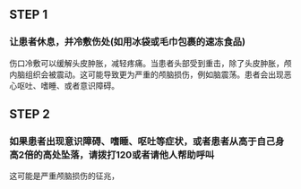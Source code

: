 ## STEP 1
### 让患者休息，并冷敷伤处(如用冰袋或毛巾包裹的速冻食品)
伤口冷敷可以缓解头皮肿胀，减轻疼痛。当患者头部受到重击，除了头皮肿胀，颅内脑组织会被震动。这可能导致更为严重的颅脑损伤，例如脑震荡。患者会出现恶心呕吐、嗜睡、或者意识障碍。

## STEP 2
### 如果患者出现意识障碍、嗜睡、呕吐等症状，或者患者从高于自己身高2倍的高处坠落，请拨打120或者请他人帮助呼叫
这可能是严重颅脑损伤的征兆，